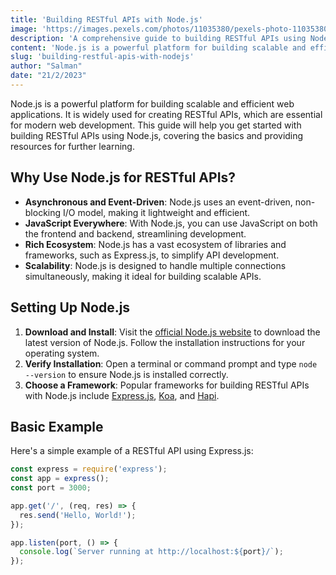 ```yaml
---
title: 'Building RESTful APIs with Node.js'
image: 'https://images.pexels.com/photos/11035380/pexels-photo-11035380.jpeg?auto=compress&cs=tinysrgb&w=1260&h=750&dpr=1'
description: 'A comprehensive guide to building RESTful APIs using Node.js.'
content: 'Node.js is a powerful platform for building scalable and efficient web applications...'
slug: 'building-restful-apis-with-nodejs'
author: "Salman"
date: "21/2/2023"
---
```




Node.js is a powerful platform for building scalable and efficient web applications. It is widely used for creating RESTful APIs, which are essential for modern web development. This guide will help you get started with building RESTful APIs using Node.js, covering the basics and providing resources for further learning.

## Why Use Node.js for RESTful APIs?

- **Asynchronous and Event-Driven**: Node.js uses an event-driven, non-blocking I/O model, making it lightweight and efficient.
- **JavaScript Everywhere**: With Node.js, you can use JavaScript on both the frontend and backend, streamlining development.
- **Rich Ecosystem**: Node.js has a vast ecosystem of libraries and frameworks, such as Express.js, to simplify API development.
- **Scalability**: Node.js is designed to handle multiple connections simultaneously, making it ideal for building scalable APIs.

## Setting Up Node.js

1. **Download and Install**: Visit the [official Node.js website](https://nodejs.org/en/download/) to download the latest version of Node.js. Follow the installation instructions for your operating system.
2. **Verify Installation**: Open a terminal or command prompt and type `node --version` to ensure Node.js is installed correctly.
3. **Choose a Framework**: Popular frameworks for building RESTful APIs with Node.js include [Express.js](https://expressjs.com/), [Koa](https://koajs.com/), and [Hapi](https://hapi.dev/).

## Basic Example

Here's a simple example of a RESTful API using Express.js:

```javascript
const express = require('express');
const app = express();
const port = 3000;

app.get('/', (req, res) => {
  res.send('Hello, World!');
});

app.listen(port, () => {
  console.log(`Server running at http://localhost:${port}/`);
});
